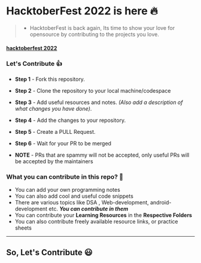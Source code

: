 # HacktoberFest 2022 is here :fire:

<p align="center">
    <a href="https://hacktoberfest.digitalocean.com/">
    </a>
</p>

> - HacktoberFest is back again, Its time to show your love for opensource by contributing to the projects you love.

#### [hacktoberfest 2022](https://hacktoberfest.digitalocean.com/)

### Let's Contribute :+1:

- **Step 1** - Fork this repository.
- **Step 2** - Clone the repository to your local machine/codespace
- **Step 3** - Add useful resources and notes. _(Also add a description of what changes you have done)_.
- **Step 4** - Add the changes to your repository.
- **Step 5** - Create a PULL Request.
- **Step 6** - Wait for your PR to be merged

- **NOTE** - PRs that are spammy will not be accepted, only useful PRs will be accepted by the maintainers

### What you can contribute in this repo? :punch:

- You can add your own programming notes
- You can also add cool and useful code snippets
- There are various topics like DSA , Web-development, android-development etc. **_You can contribute in them_**
- You can contribute your **Learning Resources** in the **Respective Folders**
- You can also contribute freely available resource links, or practice sheets

---
##                                                          So, Let's Contribute :smiley:
